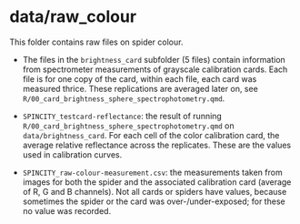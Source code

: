 # data/raw_colour

This folder contains raw files on spider colour.

- The files in the `brightness_card` subfolder (5 files) contain information from spectrometer measurements of grayscale calibration cards. Each file is for one copy of the card, within each file, each card was measured thrice. These replications are averaged later on, see `R/00_card_brightness_sphere_spectrophotometry.qmd`.

- `SPINCITY_testcard-reflectance`: the result of running `R/00_card_brightness_sphere_spectrophotometry.qmd` on `data/brightness_card`. For each cell of the color calibration card, the average relative reflectance across the replicates. These are the values used in calibration curves.

- `SPINCITY_raw-colour-measurement.csv`: the measurements taken from images for both the spider and the associated calibration card (average of R, G and B channels). Not all cards or spiders have values, because sometimes the spider or the card was over-/under-exposed; for these no value was recorded.